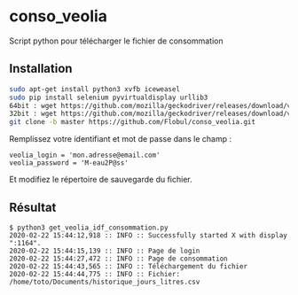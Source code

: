 # conso_veolia
Script python pour télécharger le fichier de consommation

## Installation

```bash
sudo apt-get install python3 xvfb iceweasel
sudo pip install selenium pyvirtualdisplay urllib3
64bit : wget https://github.com/mozilla/geckodriver/releases/download/v0.26.0/geckodriver-v0.26.0-linux64.tar.gz && tar xzfz geckodriver-v0.26.0-linux64.tar.gz && sudo mv geckodriver /usr/local/bin && rm geckodriver-v0.26.0-linux64.tar.gz
32bit : wget https://github.com/mozilla/geckodriver/releases/download/v0.26.0/geckodriver-v0.26.0-linux32.tar.gz && tar xzfz geckodriver-v0.26.0-linux32.tar.gz && sudo mv geckodriver /usr/local/bin && rm geckodriver-v0.26.0-linux32.tar.gz
git clone -b master https://github.com/Flobul/conso_veolia.git
```

Remplissez votre identifiant et mot de passe dans le champ :

```#Informations de connexion
veolia_login = 'mon.adresse@email.com'
veolia_password = 'M-eau2P@ss'
```

Et modifiez le répertoire de sauvegarde du fichier.


## Résultat

```
$ python3 get_veolia_idf_consommation.py
2020-02-22 15:44:12,918 :: INFO :: Successfully started X with display ":1164".
2020-02-22 15:44:15,139 :: INFO :: Page de login
2020-02-22 15:44:27,472 :: INFO :: Page de consommation
2020-02-22 15:44:43,565 :: INFO :: Téléchargement du fichier
2020-02-22 15:44:44,775 :: INFO :: Fichier: /home/toto/Documents/historique_jours_litres.csv
```
